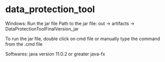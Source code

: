 # data_protection_tool
Windows: Run the jar file
Path to the jar file: out -> artifacts -> DataProtectionToolFinalVersion_jar

To run the jar file, double click on cmd file or manually type the command from the .cmd file

Softwares:
java version 11.0.2 or greater
java-fx
